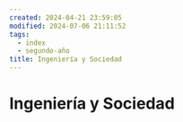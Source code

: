 ```yaml
---
created: 2024-04-21 23:59:05
modified: 2024-07-06 21:11:52
tags:
  - index
  - segundo-año
title: Ingeniería y Sociedad
---
```


# Ingeniería y Sociedad
